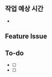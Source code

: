 ## 작업 예상 시간
*

## Feature Issue
<!-- 구현할 기능에 대한 내용을 설명해주세요. -->

## To-do
<!-- 해야 할 일들을 적어주세요. -->
- [ ] 
- [ ] 